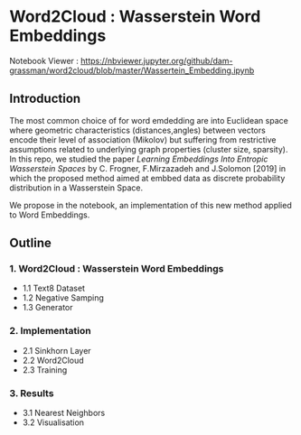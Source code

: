 # Word2Cloud : Wasserstein Word Embeddings

Notebook Viewer : https://nbviewer.jupyter.org/github/dam-grassman/word2cloud/blob/master/Wassertein_Embedding.ipynb

## Introduction 

The most common choice of for word emdedding are into Euclidean space where geometric characteristics (distances,angles) between vectors encode their level of association (Mikolov) but suffering from restrictive assumptions related to underlying graph properties (cluster size, sparsity). 
In this repo, we studied the paper *Learning Embeddings Into 
Entropic Wasserstein Spaces* by C. Frogner, F.Mirzazadeh and J.Solomon [2019] in which the proposed method aimed at embbed data as discrete probability distribution in a Wasserstein Space.

We propose in the notebook, an implementation of this new method applied to Word Embeddings.

## Outline

### 1. Word2Cloud : Wasserstein Word Embeddings 

- 1.1 Text8 Dataset
- 1.2 Negative Samping
- 1.3 Generator

### 2. Implementation


- 2.1 Sinkhorn Layer
 - 2.2 Word2Cloud
 - 2.3 Training

### 3. Results

- 3.1 Nearest Neighbors
 - 3.2 Visualisation
